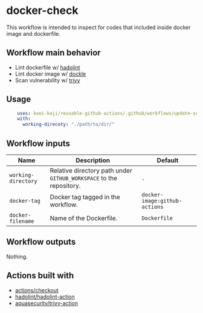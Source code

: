 # docker-check

This workflow is intended to inspect for codes that included inside docker image and dockerfile.

## Workflow main behavior

- Lint dockerfile w/ [hadolint]
- Lint docker image w/ [dockle]
- Scan vulnerability w/ [trivy]

## Usage

```yaml
    uses: koei-kaji/reusable-github-actions/.github/workflows/update-submodules.yaml@{ref}
    with:
      working-direcoty: "./path/to/dir/"
```

## Workflow inputs

| Name                | Description                                                         | Default                       |
|---------------------|---------------------------------------------------------------------|-------------------------------|
| `working-directory` | Relative directory path under `GITHUB_WORKSPACE` to the repository. | `.`                           |
| `docker-tag`        | Docker tag tagged in the workflow.                                  | `docker-image:github-actions` |
| `docker-filename`   | Name of the Dockerfile.                                             | `Dockerfile`                  |

## Workflow outputs

Nothing.  

## Actions built with

- [actions/checkout]
- [hadolint/hadolint-action]
- [aquasecurity/trivy-action]

[hadolint]: https://github.com/hadolint/hadolint
[dockle]: https://github.com/goodwithtech/dockle
[trivy]: https://github.com/aquasecurity/trivy

[actions/checkout]: https://github.com/marketplace/actions/checkout
[hadolint/hadolint-action]: https://github.com/marketplace/actions/hadolint-action?version=v2.0.0
[aquasecurity/trivy-action]: https://github.com/marketplace/actions/aqua-security-trivy